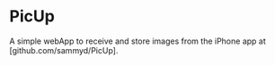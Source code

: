 # PicUp

A simple webApp to receive and store images from the iPhone app at [github.com/sammyd/PicUp].
